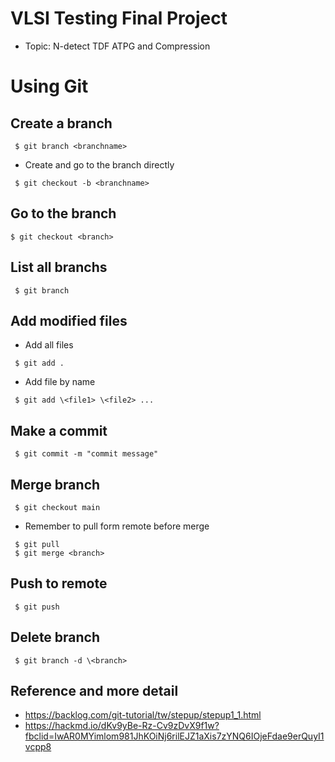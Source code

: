 # VLSI Testing Final Project
- Topic: N-detect TDF ATPG and Compression


# Using Git
## Create a branch
``` 
 $ git branch <branchname>
```
- Create and go to the branch directly
```
 $ git checkout -b <branchname>
```
## Go to the branch
```
$ git checkout <branch> 
```
## List all branchs
```
 $ git branch
```
## Add modified files
- Add all files
```
 $ git add .  
```
- Add file by name
```
 $ git add \<file1> \<file2> ... 
```
## Make a commit
```
 $ git commit -m "commit message"
```
## Merge branch
```
 $ git checkout main
```
- Remember to pull form remote before merge
```
 $ git pull 
 $ git merge <branch>
```
## Push to remote
```
 $ git push
```
## Delete branch
```
 $ git branch -d \<branch>
```
## Reference and more detail
- https://backlog.com/git-tutorial/tw/stepup/stepup1_1.html
- https://hackmd.io/dKv9yBe-Rz-Cv9zDvX9f1w?fbclid=IwAR0MYimlom981JhKOiNj6rilEJZ1aXis7zYNQ6IOjeFdae9erQuyI1vcpp8

